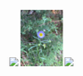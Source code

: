 <img src="IMG_7807.jpeg" width="15%"> <img src="IMG_6857.jpeg" width="15%"> <img src="IMG_7041.JPEG" width="15%">
